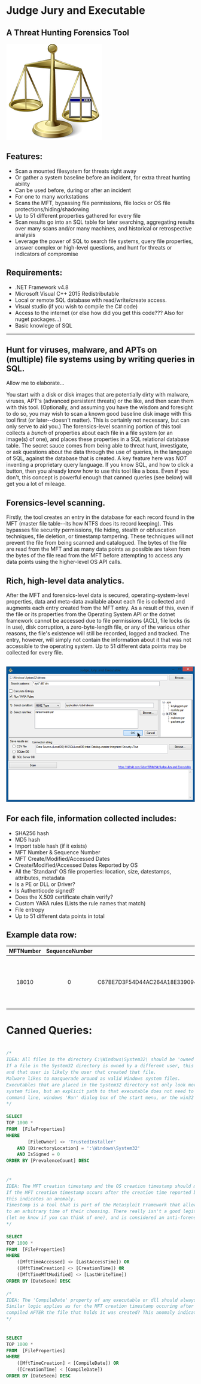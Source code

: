 # Judge Jury and Executable
## A Threat Hunting Forensics Tool


![Judge Jury and Executable Logo](https://github.com/AdamWhiteHat/Judge-Jury-and-Executable/blob/master/Logo.png "It's your environment, you be the judge, jury and executioner") 


## Features:
 - Scan a mounted filesystem for threats right away
 - Or gather a system baseline before an incident, for extra threat hunting ability
 - Can be used before, during or after an incident
 - For one to many workstations
 - Scans the MFT, bypassing file permissions, file locks or OS file protections/hiding/shadowing
 - Up to 51 different properties gathered for every file
 - Scan results go into an SQL table for later searching, aggregating results over many scans and/or many machines, and historical or retrospective analysis
 - Leverage the power of SQL to search file systems, query file properties, answer complex or high-level questions, and hunt for threats or indicators of compromise


## Requirements:
 - .NET Framework v4.8
 - Microsoft Visual C++ 2015 Redistributable
 - Local or remote SQL database with read/write/create access.
 - Visual studio (if you wish to compile the C# code)
 - Access to the internet (or else how did you get this code??? Also for nuget packages...)
 - Basic knowlege of SQL



___




## Hunt for viruses, malware, and APTs on (multiple) file systems using by writing queries in SQL.


Allow me to elaborate...

You start with a disk or disk images that are potentially dirty with malware, viruses, APT's (advanced persistent threats) or the like, and then scan them with this tool. (Optionally, and assuming you have the wisdom and foresight to do so, you may wish to scan a known good baseline disk image with this tool first (or later--doesn't matter). This is certainly not necessary, but can only serve to aid you.) The forensics-level scanning portion of this tool collects a _bunch_ of properties about each file in a file system (or an image(s) of one), and places these properties in a SQL relational database table. The secret sauce comes from being able to threat hunt, investigate, or ask questions about the data through the use of queries, in the language of SQL, against the database that is created. A key feature here was _NOT_ inventing a proprietary query language. If you know SQL, and how to click a button, then you already know how to use this tool like a boss. Even if you don't, this concept is powerful enough that canned queries (see below) will get you a lot of mileage.


## Forensics-level scanning.
Firstly, the tool creates an entry in the database for each record found in the MFT (master file table--its how NTFS does its record keeping). This bypasses file security permissions, file hiding, stealth or obfuscation techniques, file deletion, or timestamp tampering. These techniques will not prevent the file from being scanned and catalogued. The bytes of the file are read from the MFT and as many data points as possible are taken from the bytes of the file read from the MFT before attempting to access any data points using the higher-level OS API calls.


## Rich, high-level data analytics.
After the MFT and forensics-level data is secured, operating-system-level properties, data and meta-data available about each file is collected and augments each entry created from the MFT entry. As a result of this, even if the file or its properties from the Operating System API or the dotnet framework cannot be accessed due to file permissions (ACL), file locks (is in use), disk corruption, a zero-byte-length file, or any of the various other reasons, the file's existence will still be recorded, logged and tracked. The entry, however, will simply not contain the information about it that was not accessible to the operating system. Up to 51 different data points may be collected for every file.
  

## 
![Screenshot](https://raw.githubusercontent.com/AdamWhiteHat/Judge-Jury-and-Executable/master/Judge-Jury-and-Executable.PNG "Judge Jury and Executable Application Screenshot")
  
 
## For each file, information collected includes:
 - SHA256 hash
 - MD5 hash
 - Import table hash (if it exists)
 - MFT Number & Sequence Number
 - MFT Create/Modified/Accessed Dates
 - Create/Modified/Accessed Dates Reported by OS
 - All the 'Standard' OS file properties: location, size, datestamps, attributes, metadata
 - Is a PE or DLL or Driver?
 - Is Authenticode signed?
 - Does the X.509 certificate chain verify?
 - Custom YARA rules (Lists the rule names that match)
 - File entropy
 - Up to 51 different data points in total


## Example data row:
| MFTNumber | SequenceNumber | SHA256 | FullPath | Length | FileOwner | Attributes | IsExe | IsDll | IsDriver | BinaryType | IsSigned | IsSignatureValid | IsValidCertChain | IsTrusted | ImpHash | MD5 | SHA1 | CompileDate | MimeType | InternalName | ProductName | OriginalFileName | FileVersion | FileDescription | Copyright | Company | Language | Trademarks | Project | ApplicationName | Comment | Title | Link | ProviderItemID | ComputerName | DriveLetter | DirectoryLocation | Filename | Extension | CertSubject | CertIssuer | CertSerialNumber | CertThumbprint | CertNotBefore | CertNotAfter | PrevalenceCount | Entropy | YaraRulesMatched | DateSeen | MftTimeAccessed | MftTimeCreation | MftTimeModified | MftTimeMftModified | CreationTime | LastAccessTime | LastWriteTime |
|:-------------:|:-------------:|:-------------:|:-------------:|:-------------:|:-------------:|:-------------:|:-------------:|:-------------:|:-------------:|:-------------:|:-------------:|:-------------:|:-------------:|:-------------:|:-------------:|:-------------:|:-------------:|:-------------:|:-------------:|:-------------:|:-------------:|:-------------:|:-------------:|:-------------:|:-------------:|:-------------:|:-------------:|:-------------:|:-------------:|:-------------:|:-------------:|:-------------:|:-------------:|:-------------:|:-------------:|:-------------:|:-------------:|:-------------:|:-------------:|:-------------:|:-------------:|:-------------:|:-------------:|:-------------:|:-------------:|:-------------:|:-------------:|:-------------:|:-------------:|:-------------:|:-------------:|:-------------:|:-------------:|:-------------:|:-------------:|:-------------:|
| 18010 | 0 | C67BE7D3F54D44AC264A18E33909482F1F8CA7B7FBAAF5659EF71ED9F8092C34 | C:\Windows\WinSxS\amd64_windows-defender-service-cloudclean_31bf3856ad364e35_6.3.9600.18603_none_73d12e8145b3841b\SymSrv.dll | 149264 | TrustedInstaller | A | 1 | 1 | 0 | 16 | 1 | 1 | 0 | 1 | 5D54F5D721E301667338323AC07578E3 | 65FB3391EB26F5AC647FC40501D8E21D | 4B46DB2A99A47FF6A6EE376F4D79F5298BFF28A2 | 2010-02-01 20:15:48.0000000 | application/x-msdownload | symsrv.dll | Debugging Tools for Windows(R) | symsrv.dll | 6.12.2.633 | Symbol Server | © Microsoft Corporation. All rights reserved. | Microsoft Corporation | English (United States) |  |  |  |  |  |  |  | L | C | C:\Windows\WinSxS\amd64_windows-defender-service-cloudclean_31bf3856ad364e35_6.3.9600.18603_none_73d12e8145b3841b | SymSrv.dll | .dll | CN=Microsoft Corporation, OU=MOPR, O=Microsoft Corporation, L=Redmond, S=Washington, C=US | CN=Microsoft Code Signing PCA, O=Microsoft Corporation, L=Redmond, S=Washington, C=US | 6105F71E000000000032 | D468FAEB5190BF9DECD9827AF470F799C41A769C | 7/13/2009 5:00:18 PM | 10/13/2010 5:10:18 PM | 1 | 0 | NULL | 2020-10-25 06:17:12.0133333 | 2013-06-18 14:43:52.6497911 | 2013-08-22 06:56:50.9086288 | 2013-08-22 06:56:50.9086288 | 2019-01-15 19:13:49.1704756 | 2013-08-22 06:56:50.9086288 | 2013-08-22 06:56:50.9086288 | 2013-06-18 14:43:52.6497911 |



Canned Queries:
======

```SQL

/*
IDEA: All files in the directory C:\Windows\System32\ should be 'owned' by TrustedInstaller.
If a file in the System32 directory is owned by a different user, this indicates an anomaly, 
and that user is likely the user that created that file.
Malware likes to masquerade around as valid Windows system files.
Executables that are placed in the System32 directory not only look more official, as it is a common path for
system files, but an explicit path to that executable does not need to be supplied to execute it from the
command line, windows 'Run' dialog box of the start menu, or the win32 API call ShellExecute.
*/

SELECT 
TOP 1000 * 
FROM  [FileProperties]
WHERE
        [FileOwner] <> 'TrustedInstaller'
    AND [DirectoryLocation] = ':\Windows\System32'
    AND IsSigned = 0
ORDER BY [PrevalenceCount] DESC


/*
IDEA: The MFT creation timestamp and the OS creation timestamp should match.
If the MFT creation timestamp occurs after the creation time reported by the OS meta-data,
this indicates an anomaly.
Timestomp is a tool that is part of the Metasploit Framework that allows a user to backdate a file
to an arbitrary time of their choosing. There really isn't a good legitimate reason for doing this
(let me know if you can think of one), and is considered an anti-forensics technique.
*/

SELECT 
TOP 1000 * 
FROM  [FileProperties]
WHERE
	([MftTimeAccessed] <> [LastAccessTime]) OR
	([MftTimeCreation] <> [CreationTime]) OR
	([MftTimeMftModified] <> [LastWriteTime])
ORDER BY [DateSeen] DESC

/*
IDEA: The 'CompileDate' property of any executable or dll should always come before the creation timestamp for that file.
Similar logic applies as for the MFT creation timestamp occuring after the creation timestamp. How could a program have been
compiled AFTER the file that holds it was created? This anomaly indicates backdating or timestomping has occurred.
*/


SELECT 
TOP 1000 *
FROM  [FileProperties]
WHERE
	([MftTimeCreation] < [CompileDate]) OR
	([CreationTime] < [CompileDate])
ORDER BY [DateSeen] DESC


```
